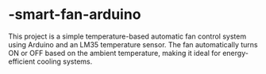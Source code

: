 # -smart-fan-arduino
This project is a simple temperature-based automatic fan control system using Arduino and an LM35 temperature sensor. The fan automatically turns ON or OFF based on the ambient temperature, making it ideal for energy-efficient cooling systems.  
